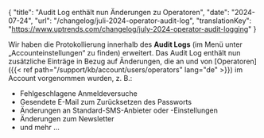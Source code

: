 {
  "title": "Audit Log enthält nun Änderungen zu Operatoren",
  "date": "2024-07-24",
  "url": "/changelog/juli-2024-operator-audit-log",
  "translationKey": "https://www.uptrends.com/changelog/july-2024-operator-audit-logging"
}

Wir haben die Protokollierung innerhalb des **Audit Logs** (im Menü unter „Accounteinstellungen“ zu finden) erweitert. Das Audit Log enthält nun zusätzliche Einträge in Bezug auf Änderungen, die an und von [Operatoren]({{< ref path="/support/kb/account/users/operators" lang="de" >}}) im Account vorgenommen wurden, z. B.:

- Fehlgeschlagene Anmeldeversuche
- Gesendete E-Mail zum Zurücksetzen des Passworts
- Änderungen an Standard-SMS-Anbieter oder -Einstellungen
- Änderungen zum Newsletter
- und mehr …
